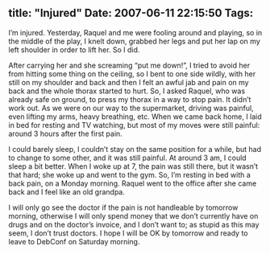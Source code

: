 title: "Injured"
Date: 2007-06-11 22:15:50
Tags: 
---
<p>I’m injured. Yesterday, Raquel and me were fooling around and playing, so in the middle of the play, I knelt down, grabbed her legs and put her lap on my left shoulder in order to lift her. So I did.</p>

<p>After carrying her and she screaming “put me down!”, I tried to avoid her from hitting some thing on the ceiling, so I bent to one side wildly, with her still on my shoulder and back and then I felt an awful jab and pain on my back and the whole thorax started to hurt. So, I asked Raquel, who was already safe on ground, to press my thorax in a way to stop pain. It didn’t work out. As we were on our way to the supermarket, driving was painful, even lifting my arms, heavy breathing, etc. When we came back home, I laid in bed for resting and TV watching, but most of my moves were still painful: around 3 hours after the first pain.</p>

<p>I could barely sleep, I couldn’t stay on the same position for a while, but had to change to some other, and it was still painful. At around 3 am, I could sleep a bit better. When I woke up at 7, the pain was still there, but it wasn’t that hard; she woke up and went to the gym. So, I’m resting in bed with a back pain, on a Monday morning. Raquel went to the office after she came back and I feel like an old grandpa.</p>

<p>I will only go see the doctor if the pain is not handleable by tomorrow morning, otherwise I will only spend money that we don’t currently have on drugs and on the doctor’s invoice, and I don’t want to; as stupid as this may seem, I don’t trust doctors. I hope I will be OK by tomorrow and ready to leave to DebConf on Saturday morning.</p>
